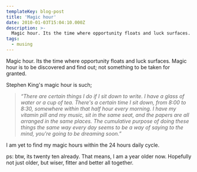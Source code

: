 ```yaml
---
templateKey: blog-post
title: 'Magic hour'
date: 2010-01-03T15:04:10.000Z
description: >-
  Magic hour. Its the time where opportunity floats and luck surfaces. Magic hour is to be discovered and find out; not something to be taken for granted.
tags:
  - musing
---
```

Magic hour. Its the time where opportunity floats and luck surfaces. Magic hour is to be discovered and find out; not something to be taken for granted.

Stephen King's magic hour is such;

> *“There are certain things I do if I sit down to write. I have a glass of water or a cup of tea. There's a certain time I sit down, from 8:00 to 8:30, somewhere within that half hour every morning. I have my vitamin pill and my music, sit in the same seat, and the papers are all arranged in the same places. The cumulative purpose of doing these things the same way every day seems to be a way of saying to the mind, you're going to be dreaming soon.”*

I am yet to find my magic hours within the 24 hours daily cycle.

ps: btw, its twenty ten already. That means, I am a year older now. Hopefully not just older, but wiser, fitter and better all together.